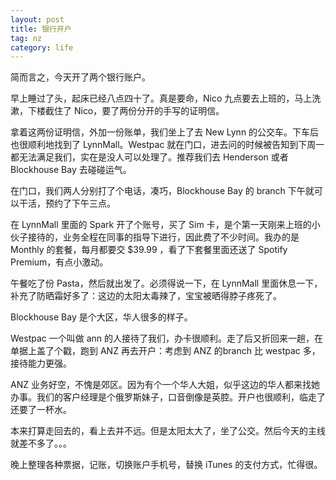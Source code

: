 ```yaml
---
layout: post
title: 银行开户
tag: nz
category: life
---
```


简而言之，今天开了两个银行账户。

早上睡过了头，起床已经八点四十了。真是要命，Nico 九点要去上班的，马上洗漱，下楼截住了 Nico，要了两份分开的手写的证明信。

拿着这两份证明信，外加一份账单，我们坐上了去 New Lynn 的公交车。下车后也很顺利地找到了 LynnMall。Westpac 就在门口，进去问的时候被告知到下周一都无法满足我们，实在是没人可以处理了。推荐我们去 Henderson 或者 Blockhouse Bay 去碰碰运气。

在门口，我们两人分别打了个电话，凑巧，Blockhouse Bay 的 branch 下午就可以干活，预约了下午三点。

在 LynnMall 里面的 Spark 开了个账号，买了 Sim 卡，是个第一天刚来上班的小伙子接待的，业务全程在同事的指导下进行，因此费了不少时间。我办的是 Monthly 的套餐，每月都要交 $39.99 ，看了下套餐里面还送了 Spotify Premium，有点小激动。

午餐吃了份 Pasta，然后就出发了。必须得说一下，在 LynnMall 里面休息一下，补充了防晒霜好多了：这边的太阳太毒辣了，宝宝被晒得脖子疼死了。

Blockhouse Bay 是个大区，华人很多的样子。

Westpac 一个叫做 ann 的人接待了我们，办卡很顺利。走了后又折回来一趟，在单据上盖了个戳，跑到 ANZ 再去开户：考虑到 ANZ 的branch 比 westpac 多，接待能力更强。

ANZ 业务好空，不愧是郊区。因为有个一个华人大姐，似乎这边的华人都来找她办事。我们的客户经理是个俄罗斯妹子，口音倒像是英腔。开户也很顺利，临走了还要了一杯水。

本来打算走回去的，看上去并不远。但是太阳太大了，坐了公交。然后今天的主线就差不多了。。。

晚上整理各种票据，记账，切换账户手机号，替换 iTunes 的支付方式，忙得很。
